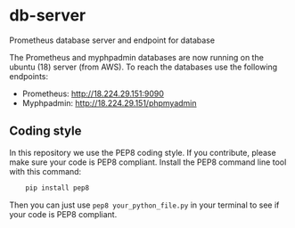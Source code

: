 # db-server
Prometheus database server and endpoint for database

The Prometheus and myphpadmin databases are now running on the ubuntu (18) server (from AWS).
To reach the databases use the following endpoints:
- Prometheus: http://18.224.29.151:9090
- Myphpadmin: http://18.224.29.151/phpmyadmin

## Coding style
In this repository we use the PEP8 coding style. If you contribute, please make sure your code is PEP8 compliant. Install the PEP8 command line tool with this command:
```bash
    pip install pep8
```
Then you can just use ```pep8 your_python_file.py``` in your terminal to see if your code is PEP8 compliant.
